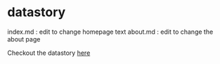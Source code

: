 # datastory
index.md : edit to change homepage text
about.md : edit to change the about page

Checkout the datastory [here](https://arvind6599.github.io/datastory/)